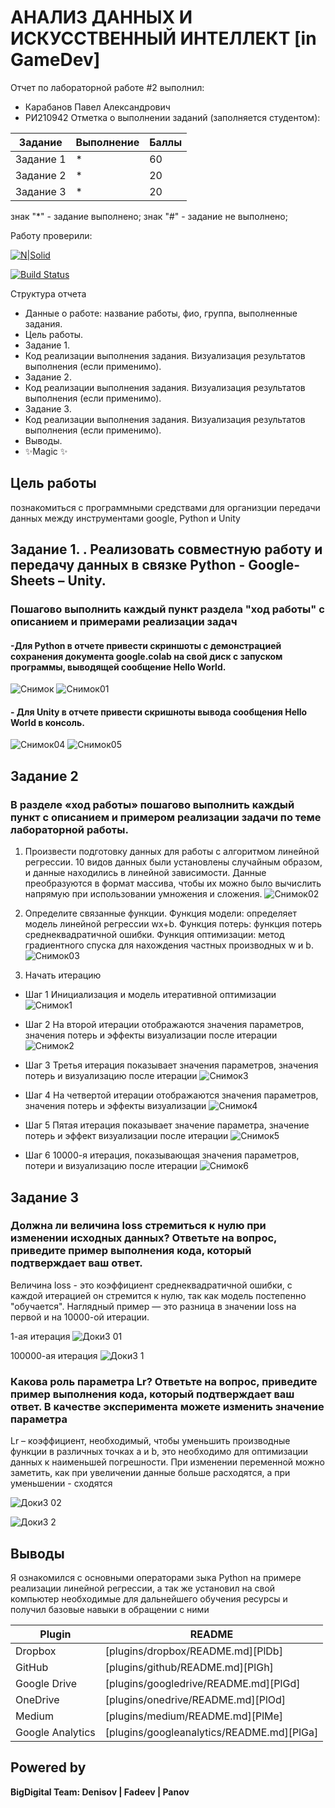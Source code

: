 # АНАЛИЗ ДАННЫХ И ИСКУССТВЕННЫЙ ИНТЕЛЛЕКТ [in GameDev]
Отчет по лабораторной работе #2 выполнил:
- Карабанов Павел Александрович
- РИ210942
Отметка о выполнении заданий (заполняется студентом):

| Задание | Выполнение | Баллы |
| ------ | ------ | ------ |
| Задание 1 | * | 60 |
| Задание 2 | * | 20 |
| Задание 3 | * | 20 |

знак "*" - задание выполнено; знак "#" - задание не выполнено;

Работу проверили:


[![N|Solid](https://cldup.com/dTxpPi9lDf.thumb.png)](https://nodesource.com/products/nsolid)

[![Build Status](https://travis-ci.org/joemccann/dillinger.svg?branch=master)](https://travis-ci.org/joemccann/dillinger)

Структура отчета

- Данные о работе: название работы, фио, группа, выполненные задания.
- Цель работы.
- Задание 1.
- Код реализации выполнения задания. Визуализация результатов выполнения (если применимо).
- Задание 2.
- Код реализации выполнения задания. Визуализация результатов выполнения (если применимо).
- Задание 3.
- Код реализации выполнения задания. Визуализация результатов выполнения (если применимо).
- Выводы.
- ✨Magic ✨

## Цель работы
познакомиться с программными средствами для организции передачи данных между инструментами google, Python и Unity

## Задание 1. . Реализовать совместную работу и передачу данных в связке Python - Google-Sheets – Unity.
### Пошагово выполнить каждый пункт раздела "ход работы" с описанием и примерами реализации задач
#### -Для Python в отчете привести скриншоты с демонстрацией сохранения документа google.colab на свой диск с запуском программы, выводящей сообщение Hello World.
![Снимок](https://user-images.githubusercontent.com/104727697/192782964-dbeff17e-dc74-4abd-b44c-c520d8e3009b.PNG) 
![Снимок01](https://user-images.githubusercontent.com/104727697/192792145-9825f2bf-5780-43ee-8c36-b2c1b15dee88.PNG)


#### - Для Unity  в отчете привести скришноты вывода сообщения Hello World в консоль. 
![Снимок04](https://user-images.githubusercontent.com/104727697/192791649-6f509bf4-cc79-4e93-afec-3e96f53b376f.png)
![Снимок05](https://user-images.githubusercontent.com/104727697/192793653-59b5f73a-61b6-499b-8e73-03b5b4ceafef.png)


## Задание 2
### В разделе «ход работы» пошагово выполнить каждый пункт с описанием и примером реализации задачи по теме лабораторной работы.
1.	Произвести подготовку данных для работы с алгоритмом линейной регрессии. 10 видов данных были установлены случайным образом, и данные находились в линейной зависимости. Данные преобразуются в формат массива, чтобы их можно было вычислить напрямую при использовании умножения и сложения.
![Снимок02](https://user-images.githubusercontent.com/104727697/192792300-9072f864-a1f0-4d05-89ce-b4e2ce0e58fb.PNG)


2.	Определите связанные функции. Функция модели: определяет модель линейной регрессии wx+b. Функция потерь: функция потерь среднеквадратичной ошибки. Функция оптимизации: метод градиентного спуска для нахождения частных производных w и b.
![Снимок03](https://user-images.githubusercontent.com/104727697/192792351-f56ac797-559f-4571-8b9b-49981d565d1d.PNG)

3.	Начать итерацию
- Шаг 1 Инициализация и модель итеративной оптимизации
![Снимок1](https://user-images.githubusercontent.com/104727697/192783023-be78f754-a8a6-4989-9063-9e9478ad3742.PNG)

- Шаг 2 На второй итерации отображаются значения параметров, значения потерь и эффекты визуализации после итерации
![Снимок2](https://user-images.githubusercontent.com/104727697/192792861-a81f9872-f6f9-4deb-8603-8c1a929e2fbf.PNG)

- Шаг 3 Третья итерация показывает значения параметров, значения потерь и визуализацию после итерации
![Снимок3](https://user-images.githubusercontent.com/104727697/192792917-e7e4aa8b-3530-4fdf-8a4e-cb7363118820.PNG)

- Шаг 4 На четвертой итерации отображаются значения параметров, значения потерь и эффекты визуализации
![Снимок4](https://user-images.githubusercontent.com/104727697/192792957-4bd47588-addf-4b35-844b-a7ab1c98989b.PNG)

- Шаг 5 Пятая итерация показывает значение параметра, значение потерь и эффект визуализации после итерации
![Снимок5](https://user-images.githubusercontent.com/104727697/192793040-69aba424-762f-4045-acd2-84d0ed639b29.PNG)

- Шаг 6 10000-я итерация, показывающая значения параметров, потери и визуализацию после итерации
![Снимок6](https://user-images.githubusercontent.com/104727697/192793087-7656071b-4389-4cbb-a882-3bf8f953f205.PNG)


## Задание 3
### Должна ли величина loss стремиться к нулю при изменении исходных данных? Ответьте на вопрос, приведите пример выполнения кода, который подтверждает ваш ответ.

Величина loss - это коэффициент среднеквадратичной ошибки, с каждой итерацией он стремится к нулю, так как модель постепенно "обучается". Наглядный пример — это разница в значении loss на первой и на 10000-ой итерации.

1-ая итерация
![Доки3 01](https://user-images.githubusercontent.com/104727697/192794814-d3044580-02a8-4c02-88f2-01ec0f2674b9.PNG)

100000-ая итерация
![Доки3 1](https://user-images.githubusercontent.com/104727697/192794833-88e0ba4d-2b23-4001-9c45-bbfda9ac39e9.PNG)

### Какова роль параметра Lr? Ответьте на вопрос, приведите пример выполнения кода, который подтверждает ваш ответ. В качестве эксперимента можете изменить значение параметра

Lr – коэффициент, необходимый, чтобы уменьшить производные функции в различных точках a и b, это необходимо для оптимизации данных к наименьшей погрешности. При изменении переменной можно заметить, как при увеличении данные больше расходятся, а при уменьшении - сходятся

![Доки3 02](https://user-images.githubusercontent.com/104727697/192796293-ce22856b-d244-440a-a4ca-8fa6cc24511b.PNG)


![Доки3 2](https://user-images.githubusercontent.com/104727697/192796335-9fc4628a-2b8d-45bd-8160-80470360a9c0.PNG)

## Выводы

Я ознакомился с основными операторами зыка Python на примере реализации линейной регрессии, а так же установил на свой компьютер необходимые для дальнейшего обучения ресурсы и получил базовые навыки в обращении с ними

| Plugin | README |
| ------ | ------ |
| Dropbox | [plugins/dropbox/README.md][PlDb] |
| GitHub | [plugins/github/README.md][PlGh] |
| Google Drive | [plugins/googledrive/README.md][PlGd] |
| OneDrive | [plugins/onedrive/README.md][PlOd] |
| Medium | [plugins/medium/README.md][PlMe] |
| Google Analytics | [plugins/googleanalytics/README.md][PlGa] |

## Powered by

**BigDigital Team: Denisov | Fadeev | Panov**
